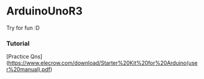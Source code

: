 # ArduinoUnoR3
Try for fun :D


### Tutorial
[Practice Qns] (https://www.elecrow.com/download/Starter%20Kit%20for%20Arduino(user%20manual).pdf)
